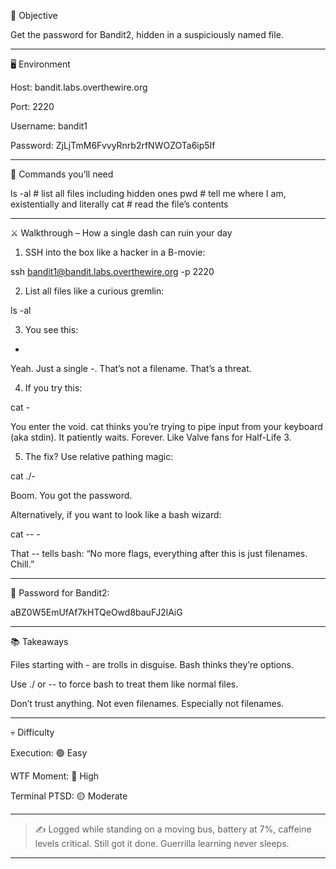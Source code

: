 🎯 Objective

Get the password for Bandit2, hidden in a suspiciously named file.


---

🖥️ Environment

Host: bandit.labs.overthewire.org

Port: 2220

Username: bandit1

Password: ZjLjTmM6FvvyRnrb2rfNWOZOTa6ip5If



---

🧰 Commands you’ll need

ls -al        # list all files including hidden ones
pwd           # tell me where I am, existentially and literally
cat <file>    # read the file’s contents


---

⚔️ Walkthrough – How a single dash can ruin your day

1. SSH into the box like a hacker in a B-movie:



ssh bandit1@bandit.labs.overthewire.org -p 2220

2. List all files like a curious gremlin:



ls -al

3. You see this:



-

Yeah. Just a single -. That’s not a filename. That’s a threat.

4. If you try this:



cat -

You enter the void. cat thinks you’re trying to pipe input from your keyboard (aka stdin). It patiently waits. Forever. Like Valve fans for Half-Life 3.

5. The fix? Use relative pathing magic:



cat ./-

Boom. You got the password.

Alternatively, if you want to look like a bash wizard:

cat -- -

That -- tells bash: “No more flags, everything after this is just filenames. Chill.”


---

🔑 Password for Bandit2:

aBZ0W5EmUfAf7kHTQeOwd8bauFJ2lAiG


---

📚 Takeaways

Files starting with - are trolls in disguise. Bash thinks they’re options.

Use ./ or -- to force bash to treat them like normal files.

Don’t trust anything. Not even filenames. Especially not filenames.



---

💀 Difficulty

Execution: 🟢 Easy

WTF Moment: 🔴 High

Terminal PTSD: 🟡 Moderate



---

> ✍️ Logged while standing on a moving bus, battery at 7%, caffeine levels critical. Still got it done.
Guerrilla learning never sleeps.




---
